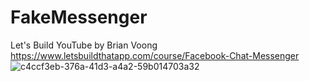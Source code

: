 # FakeMessenger
Let's Build YouTube by Brian Voong
https://www.letsbuildthatapp.com/course/Facebook-Chat-Messenger
![c4ccf3eb-376a-41d3-a4a2-59b014703a32](https://cloud.githubusercontent.com/assets/10826166/23746000/6c82f8b4-04cb-11e7-957f-a5e0bc387902.png)
